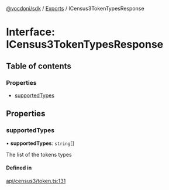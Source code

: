 [@vocdoni/sdk](/sdk) / [Exports](../modules.md) / ICensus3TokenTypesResponse

# Interface: ICensus3TokenTypesResponse

## Table of contents

### Properties

- [supportedTypes](ICensus3TokenTypesResponse.md#supportedtypes)

## Properties

### supportedTypes

• **supportedTypes**: `string`[]

The list of the tokens types

#### Defined in

[api/census3/token.ts:131](https://github.com/vocdoni/vocdoni-sdk/blob/0a4464c/src/api/census3/token.ts#L131)
